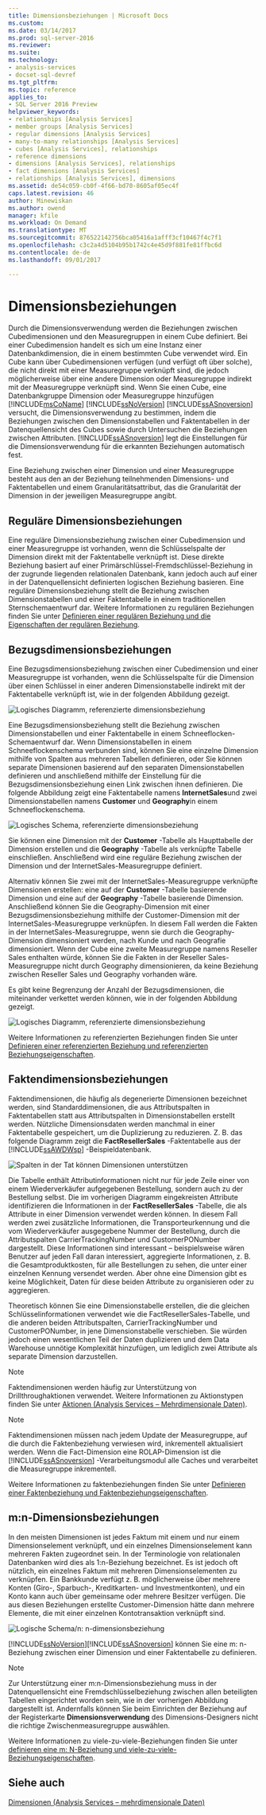 ```yaml
---
title: Dimensionsbeziehungen | Microsoft Docs
ms.custom: 
ms.date: 03/14/2017
ms.prod: sql-server-2016
ms.reviewer: 
ms.suite: 
ms.technology:
- analysis-services
- docset-sql-devref
ms.tgt_pltfrm: 
ms.topic: reference
applies_to:
- SQL Server 2016 Preview
helpviewer_keywords:
- relationships [Analysis Services]
- member groups [Analysis Services]
- regular dimensions [Analysis Services]
- many-to-many relationships [Analysis Services]
- cubes [Analysis Services], relationships
- reference dimensions
- dimensions [Analysis Services], relationships
- fact dimensions [Analysis Services]
- relationships [Analysis Services], dimensions
ms.assetid: de54c059-cb0f-4f66-bd70-8605af05ec4f
caps.latest.revision: 46
author: Minewiskan
ms.author: owend
manager: kfile
ms.workload: On Demand
ms.translationtype: MT
ms.sourcegitcommit: 876522142756bca05416a1afff3cf10467f4c7f1
ms.openlocfilehash: c3c2a4d5104b95b1742c4e45d9f881fe81ffbc6d
ms.contentlocale: de-de
ms.lasthandoff: 09/01/2017

---
```

# <a name="dimension-relationships"></a>Dimensionsbeziehungen
  Durch die Dimensionsverwendung werden die Beziehungen zwischen Cubedimensionen und den Measuregruppen in einem Cube definiert. Bei einer Cubedimension handelt es sich um eine Instanz einer Datenbankdimension, die in einem bestimmten Cube verwendet wird. Ein Cube kann über Cubedimensionen verfügen (und verfügt oft über solche), die nicht direkt mit einer Measuregruppe verknüpft sind, die jedoch möglicherweise über eine andere Dimension oder Measuregruppe indirekt mit der Measuregruppe verknüpft sind. Wenn Sie einen Cube, eine Datenbankgruppe Dimension oder Measuregruppe hinzufügen [!INCLUDE[msCoName](../../includes/msconame-md.md)] [!INCLUDE[ssNoVersion](../../includes/ssnoversion-md.md)] [!INCLUDE[ssASnoversion](../../includes/ssasnoversion-md.md)] versucht, die Dimensionsverwendung zu bestimmen, indem die Beziehungen zwischen den Dimensionstabellen und Faktentabellen in der Datenquellensicht des Cubes sowie durch Untersuchen die Beziehungen zwischen Attributen. [!INCLUDE[ssASnoversion](../../includes/ssasnoversion-md.md)] legt die Einstellungen für die Dimensionsverwendung für die erkannten Beziehungen automatisch fest.  
  
 Eine Beziehung zwischen einer Dimension und einer Measuregruppe besteht aus den an der Beziehung teilnehmenden Dimensions- und Faktentabellen und einem Granularitätsattribut, das die Granularität der Dimension in der jeweiligen Measuregruppe angibt.  
  
## <a name="regular-dimension-relationships"></a>Reguläre Dimensionsbeziehungen  
 Eine reguläre Dimensionsbeziehung zwischen einer Cubedimension und einer Measuregruppe ist vorhanden, wenn die Schlüsselspalte der Dimension direkt mit der Faktentabelle verknüpft ist. Diese direkte Beziehung basiert auf einer Primärschlüssel-Fremdschlüssel-Beziehung in der zugrunde liegenden relationalen Datenbank, kann jedoch auch auf einer in der Datenquellensicht definierten logischen Beziehung basieren. Eine reguläre Dimensionsbeziehung stellt die Beziehung zwischen Dimensionstabellen und einer Faktentabelle in einem traditionellen Sternschemaentwurf dar. Weitere Informationen zu regulären Beziehungen finden Sie unter [Definieren einer regulären Beziehung und die Eigenschaften der regulären Beziehung](../../analysis-services/multidimensional-models/define-a-regular-relationship-and-regular-relationship-properties.md).  
  
## <a name="reference-dimension-relationships"></a>Bezugsdimensionsbeziehungen  
 Eine Bezugsdimensionsbeziehung zwischen einer Cubedimension und einer Measuregruppe ist vorhanden, wenn die Schlüsselspalte für die Dimension über einen Schlüssel in einer anderen Dimensionstabelle indirekt mit der Faktentabelle verknüpft ist, wie in der folgenden Abbildung gezeigt.  
  
 ![Logisches Diagramm, referenzierte dimensionsbeziehung](../../analysis-services/multidimensional-models-olap-logical-cube-objects/media/as-refdimension1.gif "logisches Diagramm, referenzierte dimensionsbeziehung")  
  
 Eine Bezugsdimensionsbeziehung stellt die Beziehung zwischen Dimensionstabellen und einer Faktentabelle in einem Schneeflocken-Schemaentwurf dar. Wenn Dimensionstabellen in einem Schneeflockenschema verbunden sind, können Sie eine einzelne Dimension mithilfe von Spalten aus mehreren Tabellen definieren, oder Sie können separate Dimensionen basierend auf den separaten Dimensionstabellen definieren und anschließend mithilfe der Einstellung für die Bezugsdimensionsbeziehung einen Link zwischen ihnen definieren. Die folgende Abbildung zeigt eine Faktentabelle namens **InternetSales**und zwei Dimensionstabellen namens **Customer** und **Geography**in einem Schneeflockenschema.  
  
 ![Logisches Schema, referenzierte dimensionsbeziehung](../../analysis-services/multidimensional-models-olap-logical-cube-objects/media/as-refdim-schema1.gif "logisches Schema, referenzierte dimensionsbeziehung")  
  
 Sie können eine Dimension mit der **Customer** -Tabelle als Haupttabelle der Dimension erstellen und die **Geography** -Tabelle als verknüpfte Tabelle einschließen. Anschließend wird eine reguläre Beziehung zwischen der Dimension und der InternetSales-Measuregruppe definiert.  
  
 Alternativ können Sie zwei mit der InternetSales-Measuregruppe verknüpfte Dimensionen erstellen: eine auf der **Customer** -Tabelle basierende Dimension und eine auf der **Geography** -Tabelle basierende Dimension. Anschließend können Sie die Geography-Dimension mit einer Bezugsdimensionsbeziehung mithilfe der Customer-Dimension mit der InternetSales-Measuregruppe verknüpfen. In diesem Fall werden die Fakten in der InternetSales-Measuregruppe, wenn sie durch die Geography-Dimension dimensioniert werden, nach Kunde und nach Geografie dimensioniert. Wenn der Cube eine zweite Measuregruppe namens Reseller Sales enthalten würde, können Sie die Fakten in der Reseller Sales-Measuregruppe nicht durch Geography dimensionieren, da keine Beziehung zwischen Reseller Sales und Geography vorhanden wäre.  
  
 Es gibt keine Begrenzung der Anzahl der Bezugsdimensionen, die miteinander verkettet werden können, wie in der folgenden Abbildung gezeigt.  
  
 ![Logisches Diagramm, referenzierte dimensionsbeziehung](../../analysis-services/multidimensional-models-olap-logical-cube-objects/media/as-refdimension2.gif "logisches Diagramm, referenzierte dimensionsbeziehung")  
  
 Weitere Informationen zu referenzierten Beziehungen finden Sie unter [Definieren einer referenzierten Beziehung und referenzierten Beziehungseigenschaften](../../analysis-services/multidimensional-models/define-a-referenced-relationship-and-referenced-relationship-properties.md).  
  
## <a name="fact-dimension-relationships"></a>Faktendimensionsbeziehungen  
 Faktendimensionen, die häufig als degenerierte Dimensionen bezeichnet werden, sind Standarddimensionen, die aus Attributspalten in Faktentabellen statt aus Attributspalten in Dimensionstabellen erstellt werden. Nützliche Dimensionsdaten werden manchmal in einer Faktentabelle gespeichert, um die Duplizierung zu reduzieren. Z. B. das folgende Diagramm zeigt die **FactResellerSales** -Faktentabelle aus der [!INCLUDE[ssAWDWsp](../../includes/ssawdwsp-md.md)] -Beispieldatenbank.  
  
 ![Spalten in der Tat können Dimensionen unterstützen](../../analysis-services/multidimensional-models-olap-logical-cube-objects/media/as-factdim.gif "Spalten in der Tat können Dimensionen unterstützen")  
  
 Die Tabelle enthält Attributinformationen nicht nur für jede Zeile einer von einem Wiederverkäufer aufgegebenen Bestellung, sondern auch zu der Bestellung selbst. Die im vorherigen Diagramm eingekreisten Attribute identifizieren die Informationen in der **FactResellerSales** -Tabelle, die als Attribute in einer Dimension verwendet werden können. In diesem Fall werden zwei zusätzliche Informationen, die Transporteurkennung und die vom Wiederverkäufer ausgegebene Nummer der Bestellung, durch die Attributspalten CarrierTrackingNumber und CustomerPONumber dargestellt. Diese Informationen sind interessant – beispielsweise wären Benutzer auf jeden Fall daran interessiert, aggregierte Informationen, z. B. die Gesamtproduktkosten, für alle Bestellungen zu sehen, die unter einer einzelnen Kennung versendet werden. Aber ohne eine Dimension gibt es keine Möglichkeit, Daten für diese beiden Attribute zu organisieren oder zu aggregieren.  
  
 Theoretisch können Sie eine Dimensionstabelle erstellen, die die gleichen Schlüsselinformationen verwendet wie die FactResellerSales-Tabelle, und die anderen beiden Attributspalten, CarrierTrackingNumber und CustomerPONumber, in jene Dimensionstabelle verschieben. Sie würden jedoch einen wesentlichen Teil der Daten duplizieren und dem Data Warehouse unnötige Komplexität hinzufügen, um lediglich zwei Attribute als separate Dimension darzustellen.  
  
> [!NOTE]  
>  Faktendimensionen werden häufig zur Unterstützung von Drillthroughaktionen verwendet. Weitere Informationen zu Aktionstypen finden Sie unter [Aktionen &#40;Analysis Services – Mehrdimensionale Daten&#41;](../../analysis-services/multidimensional-models/actions-analysis-services-multidimensional-data.md).  
  
> [!NOTE]  
>  Faktendimensionen müssen nach jedem Update der Measuregruppe, auf die durch die Faktenbeziehung verwiesen wird, inkrementell aktualisiert werden. Wenn die Fact-Dimension eine ROLAP-Dimension ist die [!INCLUDE[ssASnoversion](../../includes/ssasnoversion-md.md)] -Verarbeitungsmodul alle Caches und verarbeitet die Measuregruppe inkrementell.  
  
 Weitere Informationen zu faktenbeziehungen finden Sie unter [Definieren einer Faktenbeziehung und Faktenbeziehungseigenschaften](../../analysis-services/multidimensional-models/define-a-fact-relationship-and-fact-relationship-properties.md).  
  
## <a name="many-to-many-dimension-relationships"></a>m:n-Dimensionsbeziehungen  
 In den meisten Dimensionen ist jedes Faktum mit einem und nur einem Dimensionselement verknüpft, und ein einzelnes Dimensionselement kann mehreren Fakten zugeordnet sein. In der Terminologie von relationalen Datenbanken wird dies als 1:n-Beziehung bezeichnet. Es ist jedoch oft nützlich, ein einzelnes Faktum mit mehreren Dimensionselementen zu verknüpfen. Ein Bankkunde verfügt z. B. möglicherweise über mehrere Konten (Giro-, Sparbuch-, Kreditkarten- und Investmentkonten), und ein Konto kann auch über gemeinsame oder mehrere Besitzer verfügen. Die aus diesen Beziehungen erstellte Customer-Dimension hätte dann mehrere Elemente, die mit einer einzelnen Kontotransaktion verknüpft sind.  
  
 ![Logische Schema/n: n-dimensionsbeziehung](../../analysis-services/multidimensional-models-olap-logical-cube-objects/media/as-many-dimension1.gif "logische Schema/n: n-dimensionsbeziehung")  
  
 [!INCLUDE[ssNoVersion](../../includes/ssnoversion-md.md)][!INCLUDE[ssASnoversion](../../includes/ssasnoversion-md.md)] können Sie eine m: n-Beziehung zwischen einer Dimension und einer Faktentabelle zu definieren.  
  
> [!NOTE]  
>  Zur Unterstützung einer m:n-Dimensionsbeziehung muss in der Datenquellensicht eine Fremdschlüsselbeziehung zwischen allen beteiligten Tabellen eingerichtet worden sein, wie in der vorherigen Abbildung dargestellt ist. Andernfalls können Sie beim Einrichten der Beziehung auf der Registerkarte **Dimensionsverwendung** des Dimensions-Designers nicht die richtige Zwischenmeasuregruppe auswählen.  
  
 Weitere Informationen zu viele-zu-viele-Beziehungen finden Sie unter [definieren eine m: N-Beziehung und viele-zu-viele-Beziehungseigenschaften](../../analysis-services/multidimensional-models/define-a-many-to-many-relationship-and-many-to-many-relationship-properties.md).  
  
## <a name="see-also"></a>Siehe auch  
 [Dimensionen &#40;Analysis Services – mehrdimensionale Daten&#41;](../../analysis-services/multidimensional-models-olap-logical-dimension-objects/dimensions-analysis-services-multidimensional-data.md)  
  
  

